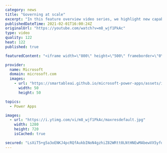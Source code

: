 ```yaml
---
category: news
title: "Governing at scale"
excerpt: "In this feature overview video series, we highlight new capabilities included in the latest update to Microsoft Power Apps.  Microsoft's Power Platform is a rich ecosystem of more than three hundred Microsoft and non-Microsoft connectors that can be leveraged by apps and flows. We are proud to introduce"
publishedDateTime: 2021-02-01T16:00:24Z
originalUrl: "https://youtube.com/watch?v=m8_wjf1PkAc"
type: video
quality: 122
heat: 122
published: true

featuredContent: "<iframe width=\"800\" height=\"500\" frameborder=\"0\" src=\"https://www.youtube.com/embed/m8_wjf1PkAc\" allow=\"accelerometer; autoplay; encrypted-media; gyroscope; picture-in-picture\" allowfullscreen></iframe>"

provider:
  name: Microsoft
  domain: microsoft.com
  images:
    - url: "https://smartableai.github.io/microsoft-power-apps/assets/images/organizations/microsoft.com-50x50.jpg"
      width: 50
      height: 50

topics:
  - Power Apps

images:
  - url: "https://i.ytimg.com/vi/m8_wjf1PkAc/maxresdefault.jpg"
    width: 1280
    height: 720
    isCached: true

secured: "LsXiT5+g5a3oENKJ4pcRQfAukbINoN4gzhiZ82WRtt0LNtHNEwMAbewVX5yfd7NroUiRlPXl2/iz8PcxEi3s4U+NYWgmh8RihMFNvxibtCoGFfFZ9yWG6USiTqm9AaxWa5XQSheObfPMfvSXPbiwD8ewmHabnIEiSrThSuXXYMIJKoK4E4M3M/H8QtcuQA4v6dXMgzzTams+WJZMtAiKiK1eaoKxuc0xrAvrQXYx1iKW6rTjY6ihAbJYLxUZtk5PmcMqr7uF2XR28N6nRY38n8LbiT023hgc+MpbL7RIFwPlT4FZgqwvvEFhAUxgrOMB3U+fJBKNsR0YWxZxQabI+DHYkWVJ3KKpJz7wWyTSaWjZ654obpDvaSilrESL4AZ74QjlRiaSfHQ+ccMoy1ZWKviEFnrvz4orxnEXSZUJvPo=;xD7Xwmj/9EspS/UKqg3u3g=="
---
```


